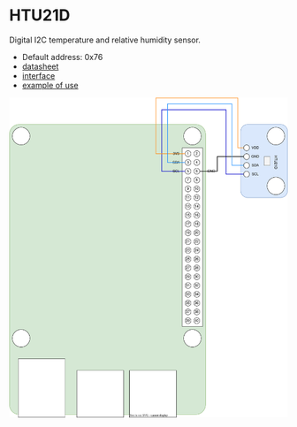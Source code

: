 # HTU21D 
Digital I2C temperature and relative humidity sensor.

* Default address: 0x76
* [datasheet](HTU21D.pdf)
* [interface](../src/main/java/one/microproject/rpi/hardware/gpio/sensors/HTU21DF.java)
* [example of use](../src/main/java/one/microproject/rpi/hardware/gpio/sensors/tests/HTU21DTest.java)

![reference-schema](HTU21D-schema.svg)
